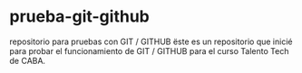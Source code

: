 # prueba-git-github
repositorio para pruebas con GIT / GITHUB
ëste es un repositorio que inicié para probar el funcionamiento de GIT / GITHUB para el curso Talento Tech de CABA.
